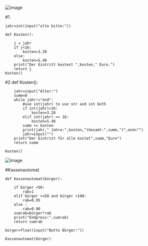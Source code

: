 ![image](https://user-images.githubusercontent.com/117897416/202123237-230fd03f-d732-49a3-9b97-5a736bf525c4.png)

#1.

    jahr=int(input("alte bitte:"))

    def Kosten():

        j = jahr
        if j<16:
            kosten=3.20
        else:
            kosten=5.40
        print("Der Eintritt kostest ",kosten," Euro.")
        return j
    Kosten()

#2
    def Kosten():

        jahr=input("Alter:")
        summ=0
        while jahr!="end":
            #use int(jahr) to use str and int both
            if int(jahr)<16:
                kosten=3.20
            elif int(jahr) >= 16:
                kosten=5.40
            summ += kosten
            print(jahr," Jahre:",kosten,"(Gesamt:",summ,")",end="")
            jahr=input("")
        print("Der Eintritt für alle kostet",summ,"Euro")
        return summ

    Kosten()

![image](https://user-images.githubusercontent.com/117897416/202160480-2ac86d01-9b57-43e0-8a4d-8408359b459b.png)

#Kassenautomat

    def Kassenautomat(bürger):

        if bürger <50:
            rab=1
        elif bürger >=50 and bürger <100:
            rab=0.95
        else :
            rab=0.90
        sumrab=bürger*rab
        print("Endpreis:",sumrab)
        return sumrab

    bürger=float(input("Butto Bürger:"))

    Kassenautomat(bürger)
